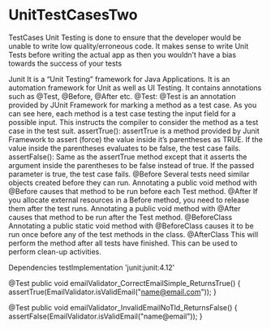 # UnitTestCasesTwo
TestCases
Unit Testing is done to ensure that the developer would be unable to write low quality/erroneous code. It makes sense to write Unit Tests before writing the actual app as then you wouldn’t have a bias towards the success of your tests

Junit It is a “Unit Testing” framework for Java Applications. It is an automation framework for Unit as well as UI Testing. It contains annotations such as @Test, @Before, @After etc.
@Test: @Test is an annotation provided by JUnit Framework for marking a method as a test case. As you can see here, each method is a test case testing the input field for a possible input. This instructs the compiler to consider the method as a test case in the test suit.
assertTrue(): assertTrue is a method provided by Junit Framework to assert (force) the value inside it’s parentheses as TRUE. If the value inside the parentheses evaluates to be false, the test case fails.
assertFalse(): Same as the assertTrue method except that it asserts the argument inside the parentheses to be false instead of true. If the passed parameter is true, the test case fails.
@Before
Several tests need similar objects created before they can run. Annotating a public void method with @Before causes that method to be run before each Test method.
@After
If you allocate external resources in a Before method, you need to release them after the test runs. Annotating a public void method with @After causes that method to be run after the Test method.
@BeforeClass
Annotating a public static void method with @BeforeClass causes it to be run once before any of the test methods in the class.
@AfterClass
This will perform the method after all tests have finished. This can be used to perform clean-up activities.


Dependencies
testImplementation 'junit:junit:4.12'

@Test
public void emailValidator_CorrectEmailSimple_ReturnsTrue() {
    assertTrue(EmailValidator.isValidEmail("name@email.com"));
}

@Test
public void emailValidator_InvalidEmailNoTld_ReturnsFalse() {
assertFalse(EmailValidator.isValidEmail("name@email"));
}






